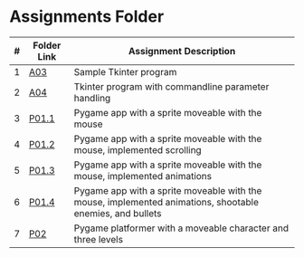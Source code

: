 # Assignments Folder

|   #   | Folder Link | Assignment Description |
| :---: | ----------- | ---------------------- |
|   1    |     [A03](A03)        |     Sample Tkinter program     |
|   2    |     [A04](A04)        |     Tkinter program with commandline parameter handling     |
|   3    |     [P01.1](P01.1)    |     Pygame app with a sprite moveable with the mouse     |
|   4    |     [P01.2](P01.2)    |     Pygame app with a sprite moveable with the mouse, implemented scrolling     |
|   5    |     [P01.3](P01.3)    |     Pygame app with a sprite moveable with the mouse, implemented animations    |
|   6    |     [P01.4](P01.4)    |     Pygame app with a sprite moveable with the mouse, implemented animations, shootable enemies, and bullets    |
|   7    |     [P02](P02)    |     Pygame platformer with a moveable character and three levels     |
